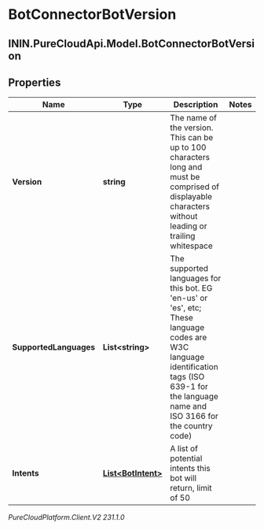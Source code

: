 # BotConnectorBotVersion

## ININ.PureCloudApi.Model.BotConnectorBotVersion

## Properties

|Name | Type | Description | Notes|
|------------ | ------------- | ------------- | -------------|
| **Version** | **string** | The name of the version. This can be up to 100 characters long and must be comprised of displayable characters without leading or trailing whitespace | |
| **SupportedLanguages** | **List&lt;string&gt;** | The supported languages for this bot. EG &#39;en-us&#39; or &#39;es&#39;, etc; These language codes are W3C language identification tags (ISO 639-1 for the language name and ISO 3166 for the country code) | |
| **Intents** | [**List&lt;BotIntent&gt;**](BotIntent) | A list of potential intents this bot will return, limit of 50 | |



_PureCloudPlatform.Client.V2 231.1.0_
